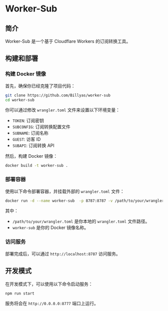 # Worker-Sub

## 简介
Worker-Sub 是一个基于 Cloudflare Workers 的订阅转换工具。

## 构建和部署

### 构建 Docker 镜像
首先，确保你已经克隆了项目代码：
```sh
git clone https://github.com/Billyas/worker-sub
cd worker-sub
```

你可以通过修改 `wrangler.toml` 文件来设置以下环境变量：
- `TOKEN`: 订阅密钥
- `SUBCONFIG`: 订阅转换配置文件
- `SUBNAME`: 订阅名称
- `GUEST`: 访客 ID
- `SUBAPI`: 订阅转换 API


然后，构建 Docker 镜像：
```sh
docker build -t worker-sub .
```

### 部署容器
使用以下命令部署容器，并挂载外部的 `wrangler.toml` 文件：
```sh
docker run -d --name worker-sub  -p 8787:8787 -v /path/to/your/wrangler.toml:/app/wrangler.toml worker-sub
```
其中：
- `/path/to/your/wrangler.toml` 是你本地的 `wrangler.toml` 文件路径。
- `worker-sub` 是你的 Docker 镜像名称。

### 访问服务
部署完成后，可以通过 `http://localhost:8787` 访问服务。


## 开发模式
在开发模式下，可以使用以下命令启动服务：
```sh
npm run start
```
服务将会在 `http://0.0.0.0:8777` 端口上运行。
